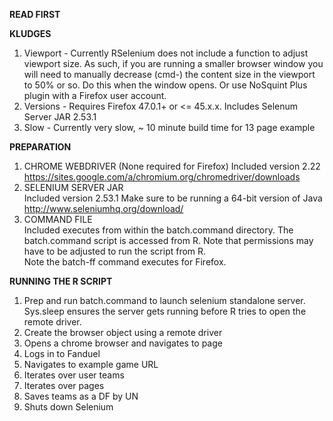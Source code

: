 <strong>READ FIRST</strong><br>

<strong>KLUDGES</strong><br>
1. Viewport - Currently RSelenium does not include a function to adjust viewport size. As such, if you are running a smaller browser window you will need to manually decrease (cmd-) the content size in the viewport to 50% or so. Do this when the window opens. Or use NoSquint Plus plugin with a Firefox user account.<br>
2. Versions - Requires Firefox 47.0.1+ or <= 45.x.x. Includes Selenum Server JAR 2.53.1<br>
3. Slow - Currently very slow, ~ 10 minute build time for 13 page example<br>

<strong>PREPARATION</strong><br>
1. CHROME WEBDRIVER (None required for Firefox)
Included version 2.22
https://sites.google.com/a/chromium.org/chromedriver/downloads
2. SELENIUM SERVER JAR<br>
Included version 2.53.1
Make sure to be running a 64-bit version of Java
http://www.seleniumhq.org/download/
3. COMMAND FILE<br>
Included executes from within the batch.command directory. The batch.command script is accessed from R. Note that permissions may have to be adjusted to run the script from R.<br>
Note the batch-ff command executes for Firefox.

<strong>RUNNING THE R SCRIPT</strong><br>
1. Prep and run batch.command to launch selenium standalone server. Sys.sleep ensures the server gets running before R tries to open the remote driver.<br>
2. Create the browser object using a remote driver<br>
3. Opens a chrome browser and navigates to page<br>
4. Logs in to Fanduel<br>
5. Navigates to example game URL<br>
6. Iterates over user teams<br>
7. Iterates over pages<br>
8. Saves teams as a DF by UN<br>
9. Shuts down Selenium
